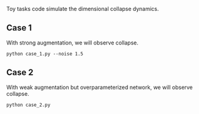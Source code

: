 Toy tasks code simulate the dimensional collapse dynamics.

## Case 1

With strong augmentation, we will observe collapse.
```
python case_1.py --noise 1.5
```

## Case 2
With weak augmentation but overparameterized network, we will observe collapse.
```
python case_2.py
```

